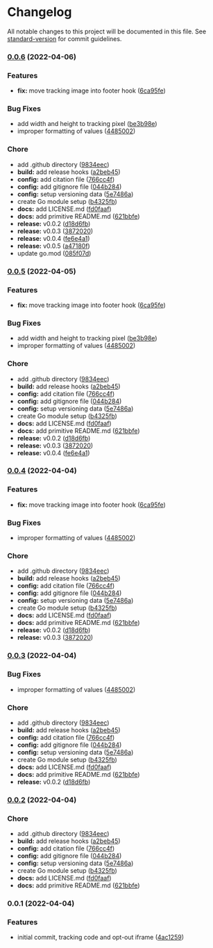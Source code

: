 # Changelog

All notable changes to this project will be documented in this file. See [standard-version](https://github.com/conventional-changelog/standard-version) for commit guidelines.

### [0.0.6](https://github.com/dnb-org/dnb-hugo-matomo/compare/v0.0.1...v0.0.6) (2022-04-06)


### Features

* **fix:** move tracking image into footer hook ([6ca95fe](https://github.com/dnb-org/dnb-hugo-matomo/commit/6ca95fea55537f31a24eaf8540020fb028342549))


### Bug Fixes

* add width and height to tracking pixel ([be3b98e](https://github.com/dnb-org/dnb-hugo-matomo/commit/be3b98ee21d8a5e0c69bcf3d9ca9e3f8b76d52f2))
* improper formatting of values ([4485002](https://github.com/dnb-org/dnb-hugo-matomo/commit/44850023869ae04efb8b4050ca2bafc846a00cc0))


### Chore

* add .github directory ([9834eec](https://github.com/dnb-org/dnb-hugo-matomo/commit/9834eec92f1fbbe194d3fb6ed9cb070f7a94dc7f))
* **build:** add release hooks ([a2beb45](https://github.com/dnb-org/dnb-hugo-matomo/commit/a2beb452f4039cb3a728cda15aeb824556c640df))
* **config:** add citation file ([766cc4f](https://github.com/dnb-org/dnb-hugo-matomo/commit/766cc4f7ef364a2db146d97dd6f4e13420a7a0c6))
* **config:** add gitignore file ([044b284](https://github.com/dnb-org/dnb-hugo-matomo/commit/044b284a8913cea9b527935f6a15e8a99624e2d2))
* **config:** setup versioning data ([5e7486a](https://github.com/dnb-org/dnb-hugo-matomo/commit/5e7486a79a7d82cfc1fcb03ec99184a629ff6a18))
* create Go module setup ([b4325fb](https://github.com/dnb-org/dnb-hugo-matomo/commit/b4325fb000716198dd609129391420cf4eb946a9))
* **docs:** add LICENSE.md ([fd0faaf](https://github.com/dnb-org/dnb-hugo-matomo/commit/fd0faaf7f12ebd7d9d720fcaf9425d41fc9e876f))
* **docs:** add primitive README.md ([621bbfe](https://github.com/dnb-org/dnb-hugo-matomo/commit/621bbfe6210148c4a18fe2d4f18c0e2db53cd847))
* **release:** v0.0.2 ([d18d6fb](https://github.com/dnb-org/dnb-hugo-matomo/commit/d18d6fba2400612d0f8d18de5069f3ed783a06b6))
* **release:** v0.0.3 ([3872020](https://github.com/dnb-org/dnb-hugo-matomo/commit/3872020f208f80970c9ae479dfbf0d1d4be90c49))
* **release:** v0.0.4 ([fe6e4a1](https://github.com/dnb-org/dnb-hugo-matomo/commit/fe6e4a15c5f074f7bd2edf551f79fd19e22720d5))
* **release:** v0.0.5 ([a47180f](https://github.com/dnb-org/dnb-hugo-matomo/commit/a47180f20cb1c7b3790177d073b321cb69d1448e))
* update go.mod ([085f07d](https://github.com/dnb-org/dnb-hugo-matomo/commit/085f07d89cd76c5bbec8d6010400c8b5c5e6fab3))

### [0.0.5](https://github.com/dnb-org/dnb-hugo-matomo/compare/v0.0.1...v0.0.5) (2022-04-05)


### Features

* **fix:** move tracking image into footer hook ([6ca95fe](https://github.com/dnb-org/dnb-hugo-matomo/commit/6ca95fea55537f31a24eaf8540020fb028342549))


### Bug Fixes

* add width and height to tracking pixel ([be3b98e](https://github.com/dnb-org/dnb-hugo-matomo/commit/be3b98ee21d8a5e0c69bcf3d9ca9e3f8b76d52f2))
* improper formatting of values ([4485002](https://github.com/dnb-org/dnb-hugo-matomo/commit/44850023869ae04efb8b4050ca2bafc846a00cc0))


### Chore

* add .github directory ([9834eec](https://github.com/dnb-org/dnb-hugo-matomo/commit/9834eec92f1fbbe194d3fb6ed9cb070f7a94dc7f))
* **build:** add release hooks ([a2beb45](https://github.com/dnb-org/dnb-hugo-matomo/commit/a2beb452f4039cb3a728cda15aeb824556c640df))
* **config:** add citation file ([766cc4f](https://github.com/dnb-org/dnb-hugo-matomo/commit/766cc4f7ef364a2db146d97dd6f4e13420a7a0c6))
* **config:** add gitignore file ([044b284](https://github.com/dnb-org/dnb-hugo-matomo/commit/044b284a8913cea9b527935f6a15e8a99624e2d2))
* **config:** setup versioning data ([5e7486a](https://github.com/dnb-org/dnb-hugo-matomo/commit/5e7486a79a7d82cfc1fcb03ec99184a629ff6a18))
* create Go module setup ([b4325fb](https://github.com/dnb-org/dnb-hugo-matomo/commit/b4325fb000716198dd609129391420cf4eb946a9))
* **docs:** add LICENSE.md ([fd0faaf](https://github.com/dnb-org/dnb-hugo-matomo/commit/fd0faaf7f12ebd7d9d720fcaf9425d41fc9e876f))
* **docs:** add primitive README.md ([621bbfe](https://github.com/dnb-org/dnb-hugo-matomo/commit/621bbfe6210148c4a18fe2d4f18c0e2db53cd847))
* **release:** v0.0.2 ([d18d6fb](https://github.com/dnb-org/dnb-hugo-matomo/commit/d18d6fba2400612d0f8d18de5069f3ed783a06b6))
* **release:** v0.0.3 ([3872020](https://github.com/dnb-org/dnb-hugo-matomo/commit/3872020f208f80970c9ae479dfbf0d1d4be90c49))
* **release:** v0.0.4 ([fe6e4a1](https://github.com/dnb-org/dnb-hugo-matomo/commit/fe6e4a15c5f074f7bd2edf551f79fd19e22720d5))

### [0.0.4](https://github.com/dnb-org/dnb-hugo-matomo/compare/v0.0.1...v0.0.4) (2022-04-04)


### Features

* **fix:** move tracking image into footer hook ([6ca95fe](https://github.com/dnb-org/dnb-hugo-matomo/commit/6ca95fea55537f31a24eaf8540020fb028342549))


### Bug Fixes

* improper formatting of values ([4485002](https://github.com/dnb-org/dnb-hugo-matomo/commit/44850023869ae04efb8b4050ca2bafc846a00cc0))


### Chore

* add .github directory ([9834eec](https://github.com/dnb-org/dnb-hugo-matomo/commit/9834eec92f1fbbe194d3fb6ed9cb070f7a94dc7f))
* **build:** add release hooks ([a2beb45](https://github.com/dnb-org/dnb-hugo-matomo/commit/a2beb452f4039cb3a728cda15aeb824556c640df))
* **config:** add citation file ([766cc4f](https://github.com/dnb-org/dnb-hugo-matomo/commit/766cc4f7ef364a2db146d97dd6f4e13420a7a0c6))
* **config:** add gitignore file ([044b284](https://github.com/dnb-org/dnb-hugo-matomo/commit/044b284a8913cea9b527935f6a15e8a99624e2d2))
* **config:** setup versioning data ([5e7486a](https://github.com/dnb-org/dnb-hugo-matomo/commit/5e7486a79a7d82cfc1fcb03ec99184a629ff6a18))
* create Go module setup ([b4325fb](https://github.com/dnb-org/dnb-hugo-matomo/commit/b4325fb000716198dd609129391420cf4eb946a9))
* **docs:** add LICENSE.md ([fd0faaf](https://github.com/dnb-org/dnb-hugo-matomo/commit/fd0faaf7f12ebd7d9d720fcaf9425d41fc9e876f))
* **docs:** add primitive README.md ([621bbfe](https://github.com/dnb-org/dnb-hugo-matomo/commit/621bbfe6210148c4a18fe2d4f18c0e2db53cd847))
* **release:** v0.0.2 ([d18d6fb](https://github.com/dnb-org/dnb-hugo-matomo/commit/d18d6fba2400612d0f8d18de5069f3ed783a06b6))
* **release:** v0.0.3 ([3872020](https://github.com/dnb-org/dnb-hugo-matomo/commit/3872020f208f80970c9ae479dfbf0d1d4be90c49))

### [0.0.3](https://github.com/dnb-org/dnb-hugo-matomo/compare/v0.0.1...v0.0.3) (2022-04-04)


### Bug Fixes

* improper formatting of values ([4485002](https://github.com/dnb-org/dnb-hugo-matomo/commit/44850023869ae04efb8b4050ca2bafc846a00cc0))


### Chore

* add .github directory ([9834eec](https://github.com/dnb-org/dnb-hugo-matomo/commit/9834eec92f1fbbe194d3fb6ed9cb070f7a94dc7f))
* **build:** add release hooks ([a2beb45](https://github.com/dnb-org/dnb-hugo-matomo/commit/a2beb452f4039cb3a728cda15aeb824556c640df))
* **config:** add citation file ([766cc4f](https://github.com/dnb-org/dnb-hugo-matomo/commit/766cc4f7ef364a2db146d97dd6f4e13420a7a0c6))
* **config:** add gitignore file ([044b284](https://github.com/dnb-org/dnb-hugo-matomo/commit/044b284a8913cea9b527935f6a15e8a99624e2d2))
* **config:** setup versioning data ([5e7486a](https://github.com/dnb-org/dnb-hugo-matomo/commit/5e7486a79a7d82cfc1fcb03ec99184a629ff6a18))
* create Go module setup ([b4325fb](https://github.com/dnb-org/dnb-hugo-matomo/commit/b4325fb000716198dd609129391420cf4eb946a9))
* **docs:** add LICENSE.md ([fd0faaf](https://github.com/dnb-org/dnb-hugo-matomo/commit/fd0faaf7f12ebd7d9d720fcaf9425d41fc9e876f))
* **docs:** add primitive README.md ([621bbfe](https://github.com/dnb-org/dnb-hugo-matomo/commit/621bbfe6210148c4a18fe2d4f18c0e2db53cd847))
* **release:** v0.0.2 ([d18d6fb](https://github.com/dnb-org/dnb-hugo-matomo/commit/d18d6fba2400612d0f8d18de5069f3ed783a06b6))

### [0.0.2](https://github.com/dnb-org/dnb-hugo-matomo/compare/v0.0.1...v0.0.2) (2022-04-04)


### Chore

* add .github directory ([9834eec](https://github.com/dnb-org/dnb-hugo-matomo/commit/9834eec92f1fbbe194d3fb6ed9cb070f7a94dc7f))
* **build:** add release hooks ([a2beb45](https://github.com/dnb-org/dnb-hugo-matomo/commit/a2beb452f4039cb3a728cda15aeb824556c640df))
* **config:** add citation file ([766cc4f](https://github.com/dnb-org/dnb-hugo-matomo/commit/766cc4f7ef364a2db146d97dd6f4e13420a7a0c6))
* **config:** add gitignore file ([044b284](https://github.com/dnb-org/dnb-hugo-matomo/commit/044b284a8913cea9b527935f6a15e8a99624e2d2))
* **config:** setup versioning data ([5e7486a](https://github.com/dnb-org/dnb-hugo-matomo/commit/5e7486a79a7d82cfc1fcb03ec99184a629ff6a18))
* create Go module setup ([b4325fb](https://github.com/dnb-org/dnb-hugo-matomo/commit/b4325fb000716198dd609129391420cf4eb946a9))
* **docs:** add LICENSE.md ([fd0faaf](https://github.com/dnb-org/dnb-hugo-matomo/commit/fd0faaf7f12ebd7d9d720fcaf9425d41fc9e876f))
* **docs:** add primitive README.md ([621bbfe](https://github.com/dnb-org/dnb-hugo-matomo/commit/621bbfe6210148c4a18fe2d4f18c0e2db53cd847))

### 0.0.1 (2022-04-04)


### Features

* initial commit, tracking code and opt-out iframe ([4ac1259](https://github.com/dnb-org/dnb-hugo-matomo/commit/4ac12591d0d57000bcc55581fb4970f07f0848b0))
